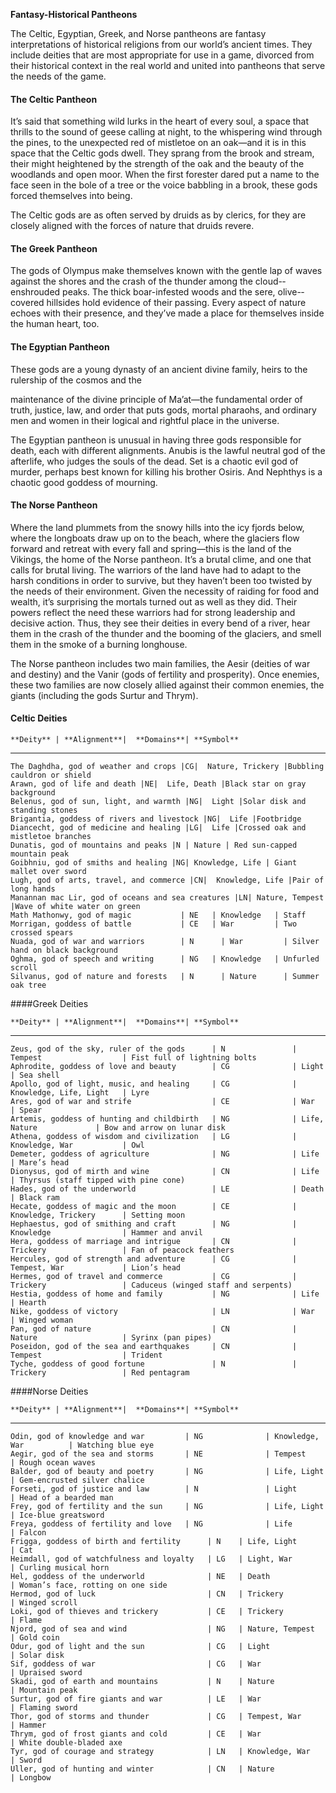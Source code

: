 **Fantasy-Historical Pantheons**

The Celtic, Egyptian, Greek, and Norse pantheons are fantasy
interpretations of historical religions from our world’s ancient times.
They include deities that are most appropriate for use in a game,
divorced from their historical context in the real world and united into
pantheons that serve the needs of the game.

#### The Celtic Pantheon

It’s said that something wild lurks in the heart of every soul, a space
that thrills to the sound of geese calling at night, to the whispering
wind through the pines, to the unexpected red of mistletoe on an oak—and
it is in this space that the Celtic gods dwell. They sprang from the
brook and stream, their might heightened by the strength of the oak and
the beauty of the woodlands and open moor. When the first forester dared
put a name to the face seen in the bole of a tree or the voice babbling
in a brook, these gods forced themselves into being.

The Celtic gods are as often served by druids as by clerics, for they
are closely aligned with the forces of nature that druids revere.

#### The Greek Pantheon

The gods of Olympus make themselves known with the gentle lap of waves
against the shores and the crash of the thunder among the
cloud-­enshrouded peaks. The thick boar-­infested woods and the
sere, olive-­covered hillsides hold evidence of their passing. Every
aspect of nature echoes with their presence, and they’ve made a place
for themselves inside the human heart, too.

#### The Egyptian Pantheon

These gods are a young dynasty of an ancient divine family, heirs to the
rulership of the cosmos and the

maintenance of the divine principle of Ma’at—the fundamental order of
truth, justice, law, and order that puts gods, mortal pharaohs, and
ordinary men and women in their logical and rightful place in the
universe.

The Egyptian pantheon is unusual in having three gods responsible for
death, each with different alignments. Anubis is the lawful neutral god
of the afterlife, who judges the souls of the dead. Set is a chaotic
evil god of murder, perhaps best known for killing his brother Osiris.
And Nephthys is a chaotic good goddess of mourning.

#### The Norse Pantheon

Where the land plummets from the snowy hills into the icy fjords below,
where the longboats draw up on to the beach, where the glaciers flow
forward and retreat with every fall and spring—this is the land of the
Vikings, the home of the Norse pantheon. It’s a brutal clime, and one
that calls for brutal living. The warriors of the land have had to adapt
to the harsh conditions in order to survive, but they haven’t been too
twisted by the needs of their environment. Given the necessity of
raiding for food and wealth, it’s surprising the mortals turned out as
well as they did. Their powers reflect the need these warriors had for
strong leadership and decisive action. Thus, they see their deities in
every bend of a river, hear them in the crash of the thunder and the
booming of the glaciers, and smell them in the smoke of a burning
longhouse.

The Norse pantheon includes two main families, the Aesir (deities of war
and destiny) and the Vanir (gods of fertility and prosperity). Once
enemies, these two families are now closely allied against their common
enemies, the giants (including the gods Surtur and Thrym).

#### Celtic Deities

    **Deity** | **Alignment**|  **Domains**| **Symbol**
 --------------------------------------- ------ ------------- -----------------------------------
    The Daghdha, god of weather and crops |CG|  Nature, Trickery |Bubbling cauldron or shield
    Arawn, god of life and death |NE|  Life, Death |Black star on gray background
    Belenus, god of sun, light, and warmth |NG|  Light |Solar disk and standing stones
    Brigantia, goddess of rivers and livestock |NG|  Life |Footbridge
    Diancecht, god of medicine and healing |LG|  Life |Crossed oak and mistletoe branches
    Dunatis, god of mountains and peaks |N | Nature | Red sun-­capped mountain peak
    Goibhniu, god of smiths and healing |NG| Knowledge, Life | Giant mallet over sword
    Lugh, god of arts, travel, and commerce |CN|  Knowledge, Life |Pair of long hands
    Manannan mac Lir, god of oceans and sea creatures |LN| Nature, Tempest |Wave of white water on green
    Math Mathonwy, god of magic           | NE   | Knowledge   | Staff
    Morrigan, goddess of battle           | CE   | War         | Two crossed spears
    Nuada, god of war and warriors        | N      | War         | Silver hand on black background
    Oghma, god of speech and writing      | NG   | Knowledge   | Unfurled scroll
    Silvanus, god of nature and forests   | N      | Nature      | Summer oak tree


  ####Greek Deities

    **Deity** | **Alignment**|  **Domains**| **Symbol**
   --------------------------------------- ------ ------------- -----------------------------------
    Zeus, god of the sky, ruler of the gods      | N               | Tempest                  | Fist full of lightning bolts
    Aphrodite, goddess of love and beauty        | CG              | Light                    | Sea shell
    Apollo, god of light, music, and healing     | CG              | Knowledge, Life, Light   | Lyre
    Ares, god of war and strife                  | CE              | War                      | Spear
    Artemis, goddess of hunting and childbirth   | NG              | Life, Nature             | Bow and arrow on lunar disk
    Athena, goddess of wisdom and civilization   | LG              | Knowledge, War           | Owl
    Demeter, goddess of agriculture              | NG              | Life                     | Mare’s head
    Dionysus, god of mirth and wine              | CN              | Life                     | Thyrsus (staff tipped with pine cone)
    Hades, god of the underworld                 | LE              | Death                    | Black ram
    Hecate, goddess of magic and the moon        | CE              | Knowledge, Trickery      | Setting moon
    Hephaestus, god of smithing and craft        | NG              | Knowledge                | Hammer and anvil
    Hera, goddess of marriage and intrigue       | CN              | Trickery                 | Fan of peacock feathers
    Hercules, god of strength and adventure      | CG              | Tempest, War             | Lion’s head
    Hermes, god of travel and commerce           | CG              | Trickery                 | Caduceus (winged staff and serpents)
    Hestia, goddess of home and family           | NG              | Life                     | Hearth
    Nike, goddess of victory                     | LN              | War                      | Winged woman
    Pan, god of nature                           | CN              | Nature                   | Syrinx (pan pipes)
    Poseidon, god of the sea and earthquakes     | CN              | Tempest                  | Trident
    Tyche, goddess of good fortune               | N               | Trickery                 | Red pentagram


  ####Norse Deities
  
    **Deity** | **Alignment**|  **Domains**| **Symbol**
   --------------------------------------- ------ ------------- -----------------------------------
    Odin, god of knowledge and war         | NG              | Knowledge, War          | Watching blue eye
    Aegir, god of the sea and storms       | NE              | Tempest                 | Rough ocean waves
    Balder, god of beauty and poetry       | NG              | Life, Light             | Gem-­encrusted silver chalice
    Forseti, god of justice and law        | N               | Light                   | Head of a bearded man
    Frey, god of fertility and the sun     | NG              | Life, Light             | Ice-­blue greatsword
    Freya, goddess of fertility and love   | NG              | Life                    | Falcon
    Frigga, goddess of birth and fertility      | N    | Life, Light       | Cat
    Heimdall, god of watchfulness and loyalty   | LG   | Light, War        | Curling musical horn
    Hel, goddess of the underworld              | NE   | Death             | Woman’s face, rotting on one side
    Hermod, god of luck                         | CN   | Trickery          | Winged scroll
    Loki, god of thieves and trickery           | CE   | Trickery          | Flame
    Njord, god of sea and wind                  | NG   | Nature, Tempest   | Gold coin
    Odur, god of light and the sun              | CG   | Light             | Solar disk
    Sif, goddess of war                         | CG   | War               | Upraised sword
    Skadi, god of earth and mountains           | N    | Nature            | Mountain peak
    Surtur, god of fire giants and war          | LE   | War               | Flaming sword
    Thor, god of storms and thunder             | CG   | Tempest, War      | Hammer
    Thrym, god of frost giants and cold         | CE   | War               | White double-­bladed axe
    Tyr, god of courage and strategy            | LN   | Knowledge, War    | Sword
    Uller, god of hunting and winter            | CN   | Nature            | Longbow
